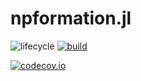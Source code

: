 # npformation.jl

<!-- Tidyverse lifecycle badges, see https://www.tidyverse.org/lifecycle/ Uncomment or delete as needed. -->
![lifecycle](https://img.shields.io/badge/lifecycle-experimental-orange.svg)<!--
![lifecycle](https://img.shields.io/badge/lifecycle-maturing-blue.svg)
![lifecycle](https://img.shields.io/badge/lifecycle-stable-green.svg)
![lifecycle](https://img.shields.io/badge/lifecycle-retired-orange.svg)
![lifecycle](https://img.shields.io/badge/lifecycle-archived-red.svg)
![lifecycle](https://img.shields.io/badge/lifecycle-dormant-blue.svg) -->
[![build](https://github.com/rebekaszabo95/npformation.jl/workflows/CI/badge.svg)](https://github.com/rebekaszabo95/npformation.jl/actions?query=workflow%3ACI)
<!-- travis-ci.com badge, uncomment or delete as needed, depending on whether you are using that service. -->
<!-- [![Build Status](https://travis-ci.com/rebekaszabo95/npformation.jl.svg?branch=master)](https://travis-ci.com/rebekaszabo95/npformation.jl) -->
<!-- Coverage badge on codecov.io, which is used by default. -->
[![codecov.io](http://codecov.io/github/rebekaszabo95/npformation.jl/coverage.svg?branch=master)](http://codecov.io/github/rebekaszabo95/npformation.jl?branch=master)
<!-- Documentation -- uncomment or delete as needed -->
<!--
[![Documentation](https://img.shields.io/badge/docs-stable-blue.svg)](https://rebekaszabo95.github.io/npformation.jl/stable)
[![Documentation](https://img.shields.io/badge/docs-master-blue.svg)](https://rebekaszabo95.github.io/npformation.jl/dev)
-->

